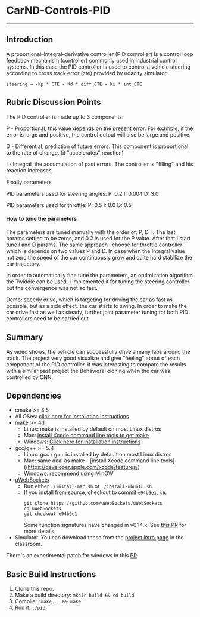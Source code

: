 # CarND-Controls-PID

---

## Introduction
A proportional–integral–derivative controller (PID controller) is a control loop feedback mechanism (controller) commonly used in industrial control systems. In this case the PID controller is used to control a vehicle steering according to cross track error (cte) provided by udacity simulator.

```
steering = -Kp * CTE - Kd * diff_CTE - Ki * int_CTE
```

## Rubric Discussion Points

The PID controller is made up fo 3 components:

P - Proportional, this value depends on the present error. For example, if the error is large and positive, the control output will also be large and positive. 

D - Differential, prediction of future errors. This component is proportional to the rate of change. (it "accelerates" reaction)

I - Integral, the accumulation of past errors. The controller is "filling" and his reaction increases.

Finally parameters

PID parameters used for steering angles:
P: 0.2
I: 0.004
D: 3.0

PID parameters used for throttle:
P: 0.5
I: 0.0
D: 0.5

#### How to tune the parameters

The parameters are tuned manually with the order of: P, D, I. The last params settled to be zeros, and 0.2 is used for the P value. After that I start tune I and D params. The same approach I choose for 
throttle controller which is depends on two values P and D. In case when the Integral value not zero the speed of the car continuously grow and quite hard stabilize the car trajectory.

In order to automatically fine tune the parameters, an optimization algorithm the Twiddle can be used. I implemented it for tuning the steering controller but the convergence was not so fast.

Demo: speedy drive, which is targeting for driving the car as fast as possible, but as a side effect, the car starts to swing. In order to make the car drive fast as well as steady, further joint parameter tuning for both PID controllers need to be carried out.

## Summary
As video shows, the vehicle can successfully drive a many laps around the track. The project very good visualize and give "feeling" about of each component of the PID controller.
It was interesting to compare the results with a similar past project the Behavioral cloning when the car was controlled by CNN.
## Dependencies

* cmake >= 3.5
 * All OSes: [click here for installation instructions](https://cmake.org/install/)
* make >= 4.1
  * Linux: make is installed by default on most Linux distros
  * Mac: [install Xcode command line tools to get make](https://developer.apple.com/xcode/features/)
  * Windows: [Click here for installation instructions](http://gnuwin32.sourceforge.net/packages/make.htm)
* gcc/g++ >= 5.4
  * Linux: gcc / g++ is installed by default on most Linux distros
  * Mac: same deal as make - [install Xcode command line tools]((https://developer.apple.com/xcode/features/)
  * Windows: recommend using [MinGW](http://www.mingw.org/)
* [uWebSockets](https://github.com/uWebSockets/uWebSockets)
  * Run either `./install-mac.sh` or `./install-ubuntu.sh`.
  * If you install from source, checkout to commit `e94b6e1`, i.e.
    ```
    git clone https://github.com/uWebSockets/uWebSockets 
    cd uWebSockets
    git checkout e94b6e1
    ```
    Some function signatures have changed in v0.14.x. See [this PR](https://github.com/udacity/CarND-MPC-Project/pull/3) for more details.
* Simulator. You can download these from the [project intro page](https://github.com/udacity/self-driving-car-sim/releases) in the classroom.

There's an experimental patch for windows in this [PR](https://github.com/udacity/CarND-PID-Control-Project/pull/3)

## Basic Build Instructions

1. Clone this repo.
2. Make a build directory: `mkdir build && cd build`
3. Compile: `cmake .. && make`
4. Run it: `./pid`. 